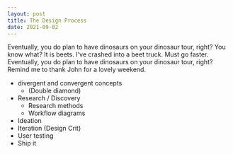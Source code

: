 ```yaml
---
layout: post
title: The Design Process
date: 2021-09-02
---
```


Eventually, you do plan to have dinosaurs on your dinosaur tour, right? You know what? It is beets. I've crashed into a beet truck. Must go faster. Eventually, you do plan to have dinosaurs on your dinosaur tour, right? Remind me to thank John for a lovely weekend.

* divergent and convergent concepts
  * (Double diamond)
* Research / Discovery
  * Research methods
  * Workflow diagrams
* Ideation
* Iteration (Design Crit)
* User testing
* Ship it
